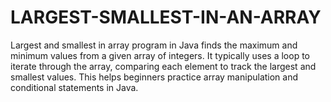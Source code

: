 # LARGEST-SMALLEST-IN-AN-ARRAY
Largest and smallest in array program in Java finds the maximum and minimum values from a given array of integers. It typically uses a loop to iterate through the array, comparing each element to track the largest and smallest values. This helps beginners practice array manipulation and conditional statements in Java.

